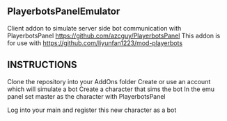 ## PlayerbotsPanelEmulator
Client addon to simulate server side bot communication with PlayerbotsPanel https://github.com/azcguy/PlayerbotsPanel
This addon is for use with https://github.com/liyunfan1223/mod-playerbots 

## INSTRUCTIONS
Clone the repository into your AddOns folder
Create or use an account which will simulate a bot
Create a character that sims the bot
In the emu panel set master as the character with PlayerbotsPanel

Log into your main and register this new character as a bot


